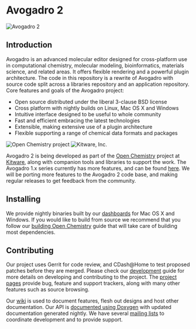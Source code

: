 Avogadro 2
==========
![Avogadro 2][Avogadro2Logo]

Introduction
------------

Avogadro is an advanced molecular editor designed for cross-platform use in
computational chemistry, molecular modeling, bioinformatics, materials science,
and related areas. It offers flexible rendering and a powerful plugin
architecture. The code in this repository is a rewrite of Avogadro with source
code split across a libraries repository and an application repository. Core
features and goals of the Avogadro project:

* Open source distributed under the liberal 3-clause BSD license
* Cross platform with nightly builds on Linux, Mac OS X and Windows
* Intuitive interface designed to be useful to whole community
* Fast and efficient embracing the latest technologies
* Extensible, making extensive use of a plugin architecture
* Flexible supporting a range of chemical data formats and packages

![Open Chemistry project][OpenChemistryLogo]
![Kitware, Inc.][KitwareLogo]

Avogadro 2 is being developed as part of the [Open Chemistry][OpenChemistry]
project at [Kitware][Kitware], along with companion tools and libraries to
support the work. The Avogadro 1.x series currently has more features, and can
be found [here][Avogadro1]. We will be porting more features to the Avogadro 2
code base, and making regular releases to get feedback from the community.

Installing
----------

We provide nightly binaries built by our [dashboards][Dashboard] for Mac OS
X and Windows. If you would like to build from source we recommend that you
follow our [building Open Chemistry][Build] guide that will take care of
building most dependencies.

Contributing
------------

Our project uses Gerrit for code review, and CDash@Home to test proposed
patches before they are merged. Please check our [development][Development]
guide for more details on developing and contributing to the project. The
[project pages][Projects] provide bug, feature and support trackers, along
with many other features such as source browsing.

Our [wiki][Wiki] is used to document features, flesh out designs and host other
documentation. Our API is [documented using Doxygen][Doxygen] with updated
documentation generated nightly. We have several [mailing lists][MailingLists]
to coordinate development and to provide support.

  [Avogadro2Logo]: http://openchemistry.org/files/logos/avogadro2.png "Avogadro2"
  [OpenChemistry]: http://openchemistry.org/ "Open Chemistry Project"
  [OpenChemistryLogo]: http://openchemistry.org/opensourcelogos/openchem100.png "Open Chemistry"
  [Kitware]: http://kitware.com/ "Kitware, Inc."
  [KitwareLogo]: http://www.kitware.com/img/small_logo_over.png "Kitware"
  [Avogadro1]: http://avogadro.openmolecules.net/ "Avogadro 1"
  [Dashboard]: http://cdash.openchemistry.org/index.php?project=AvogadroApp "Avogadro Dashboard"
  [Build]: http://wiki.openchemistry.org/Build "Building Avogadro"
  [Development]: http://wiki.openchemistry.org/Development "Development guide"
  [Projects]: http://projects.openchemistry.org/ "Project trackers"
  [Wiki]: http://wiki.openchemistry.org/ "Open Chemistry wiki"
  [Doxygen]: http://doc.openchemistry.org/avogadrolibs/api/ "API documentation"
  [MailingLists]: http://openchemistry.org/OpenChemistry/help/mailing.html
